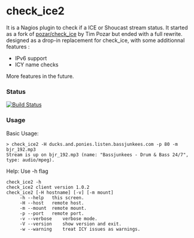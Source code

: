 # check_ice2

It is a Nagios plugin to check if a ICE or Shoucast stream status. It started as a fork of [pozar/check_ice](https://github.com/pozar/check_ice) by Tim Pozar but ended with a full rewrite. designed as a drop-in replacement for check_ice, with some additionnal features :

* IPv6 support
* ICY name checks

More features in the future.

### Status
[![Build Status](https://travis-ci.org/demik/check_ice2.svg?branch=master)](https://travis-ci.org/demik/check_ice2)

### Usage
Basic Usage:
~~~
> check_ice2 -H ducks.and.ponies.listen.bassjunkees.com -p 80 -m bjr_192.mp3   
Stream is up on bjr_192.mp3 (name: "Bassjunkees - Drum & Bass 24/7", type: audio/mpeg).
~~~
Help:
Use -h flag
~~~
check_ice2 -h
check_ice2 client version 1.0.2
check_ice2 [-H hostname] [-v] [-m mount]
	 -h --help	 this screen.
	 -H --host	 remote host.
	 -m --mount	 remote mount.
	 -p --port	 remote port.
	 -v --verbose	 verbose mode.
	 -V --version	 show version and exit.
	 -w --warning	 treat ICY issues as warnings.
~~~

